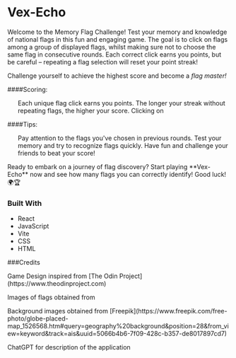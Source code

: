 # Vex-Echo
<p>
Welcome to the Memory Flag Challenge! Test your memory and knowledge of national flags in this fun and engaging game. The goal is to click on flags among a group of displayed flags, whilst making sure not to choose the same flag in consecutive rounds. Each correct click earns you points, but be careful – repeating a flag selection will reset your point streak!
</p>

<p>Challenge yourself to achieve the highest score and become a <em>flag master!</em></p>

####Scoring:
<ul>
    Each unique flag click earns you points.
    The longer your streak without repeating flags, the higher your score.
    Clicking on 
</ul>
####Tips:
<ul>
    Pay attention to the flags you've chosen in previous rounds.
    Test your memory and try to recognize flags quickly.
    Have fun and challenge your friends to beat your score!
</ul>

<p>
Ready to embark on a journey of flag discovery? Start playing **Vex-Echo** now and see how many flags you can correctly identify! Good luck! 🌍🏆
</p>

### Built With
<ul>
<li>React</li>
<li>JavaScript</li>
<li>Vite</li>
<li>CSS</li>
<li>HTML</li>
</ul>

###Credits
<p>Game Design inspired from [The Odin Project](https://www.theodinproject.com)</p>

<p>Images of flags obtained from <flagcdn.com></p>

<p>Background images obtained from [Freepik](https://www.freepik.com/free-photo/globe-placed-map_1526568.htm#query=geography%20background&position=28&from_view=keyword&track=ais&uuid=5066b4b6-7f09-428c-b357-de8017897cd7)</p> 

<p>ChatGPT for description of the application</p>

